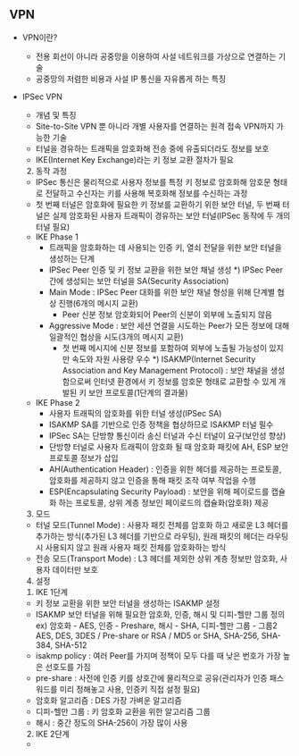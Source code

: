 ## VPN
* VPN이란?
   - 전용 회선이 아니라 공중망을 이용하여 사설 네트워크를 가상으로 연결하는 기술
   - 공중망의 저렴한 비용과 사설 IP 통신을 자유롭게 하는 특징

* IPSec VPN
  - 개념 및 특징
   - Site-to-Site VPN 뿐 아니라 개별 사용자를 연결하는 원격 접속 VPN까지 가능한 기술
   - 터널을 경유하는 트래픽을 암호화해 전송 중에 유출되더라도 정보를 보호
   - IKE(Internet Key Exchange)라는 키 정보 교환 절차가 필요 
   2) 동작 과정
   - IPSec 통신은 물리적으로 사용자 정보를 특정 키 정보로 암호화해 암호문 형태로 전달하고 수신자는 키를 사용해 복호화해 정보를 수신하는 과정
   - 첫 번째 터널은 암호화에 필요한 키 정보를 교환하기 위한 보안 터널, 두 번째 터널은 실제 암호화된 사용자 트래픽이 경유하는 보안 터널(IPSec 동작에 두 개의 터널 필요)
   - IKE Phase 1
     - 트래픽을 암호화하는 데 사용되는 인증 키, 열쇠 전달을 위한 보안 터널을 생성하는 단계
     - IPSec Peer 인증 및 키 정보 교환을 위한 보안 채널 생성
     *) IPSec Peer 간에 생성되는 보안 터널을 SA(Security Association)
     - Main Mode : IPSec Peer 대화를 위한 보안 채널 형성을 위해 단계별 협상 진행(6개의 메시지 교환)
        - Peer 신분 정보 암호화되어 Peer의 신분이 외부에 노출되지 않음
     - Aggressive Mode : 보안 세션 연결을 시도하는 Peer가 모든 정보에 대해 일괄적인 협상을 시도(3개의 메시지 교환)
        - 첫 번째 메시지에 신분 정보를 포함하여 외부에 노출될 가능성이 있지만 속도와 자원 사용량 우수
      *) ISAKMP(Internet Security Association and Key Management Protocol) : 보안 채널을 생성함으로써 인터넷 환경에서 키 정보를 암호문 형태로 교환할 수 있게 개발된 키 보안 프로토콜(1단계의 결과물)
   - IKE Phase 2 
      - 사용자 트래픽의 암호화를 위한 터널 생성(IPSec SA)
      -  ISAKMP SA를 기반으로 인증 정책을 협상하므로 ISAKMP 터널 필수
      - IPSec SA는 단방향 통신이라 송신 터널과 수신 터널이 요구(보안성 향상)
      - 단방향 터널로 사용자 트래픽이 암호화 될 때 암호화 패킷에 AH, ESP 보안 프로토콜 정보가 삽입
      - AH(Authentication Header) : 인증을 위한 헤더를 제공하는 프로토콜, 암호화를 제공하지 않고 인증을 통해 패킷 조작 여부 작업을 수행
      - ESP(Encapsulating Security Payload) : 보안을 위해 페이로드를 캡슐화 하는 프로토콜, 상위 계층 정보인 페이로드의 캡슐화(암호화) 제공
   3) 모드
    - 터널 모드(Tunnel Mode) : 사용자 패킷 전체를 암호화 하고 새로운 L3 헤더를 추가하는 방식(추가된 L3 헤더를 기반으로 라우팅), 원래 패킷의 헤더는 라우팅 시 사용되지 않고 원래 사용자 패킷 전체를 암호화하는 방식
    - 전송 모드(Transport Mode) : L3 헤더를 제외한 상위 계층 정보만 암호화, 사용자 데이터만 보호

   4) 설정
    1. IKE 1단계
    - 키 정보 교환을 위한 보안 터널을 생성하는 ISAKMP 설정
    - ISAKMP 보안 터널을 위해 필요한 암호화, 인증, 해시 및 디피-헬만 그룹 정의
    ex) 암호화 - AES, 인증 - Preshare, 해시 - SHA, 디피-헬만 그룹 - 그룹2
    AES, DES, 3DES / Pre-share or RSA / MD5 or SHA, SHA-256, SHA-384, SHA-512
    - isakmp policy : 여러 Peer를 가지며 정책이 모두 다를 때 낮은 번호가 가장 높은 선호도를 가짐
    - pre-share : 사전에 인증 키를 상호간에 물리적으로 공유(관리자가 인증 패스워드를 미리 정해놓고 사용, 인증키 직접 설정 필요)
    - 암호화 알고리즘 : DES 가장 가벼운 알고리즘
    - 디피-헬만 그룹 : 키 암호화 교환을 위한 알고리즘 그룹
    - 해시 : 중간 정도의 SHA-256이 가장 많이 사용
    2. IKE 2단계
    - 
